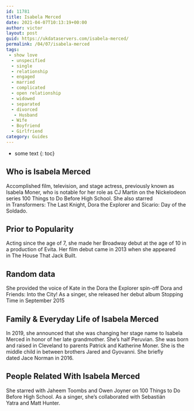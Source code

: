 ```yaml
---
id: 11781
title: Isabela Merced
date: 2021-04-07T10:13:19+00:00
author: victor
layout: post
guid: https://ukdataservers.com/isabela-merced/
permalink: /04/07/isabela-merced
tags:
 - show love
  - unspecified
  - single
  - relationship
  - engaged
  - married
  - complicated
  - open relationship
  - widowed
  - separated
  - divorced
   - Husband
  - Wife
  - Boyfriend
  - Girlfriend
category: Guides
---
```


* some text
{: toc}


## Who is Isabela Merced



Accomplished film, television, and stage actress, previously known as Isabela Moner, who is notable for her role as CJ Martin on the Nickelodeon series 100 Things to Do Before High School. She also starred in Transformers: The Last Knight, Dora the Explorer and Sicario: Day of the Soldado.

                
                
                
## Prior to Popularity



Acting since the age of 7, she made her Broadway debut at the age of 10 in a production of Evita. Her film debut came in 2013 when she appeared in The House That Jack Built.

                
                
                
## Random data



She provided the voice of Kate in the Dora the Explorer spin-off Dora and Friends: Into the City! As a singer, she released her debut album Stopping Time in September 2015

                
                
                
## Family & Everyday Life of Isabela Merced



In 2019, she announced that she was changing her stage name to Isabela Merced in honor of her late grandmother. She&#8217;s half Peruvian. She was born and raised in Cleveland to parents Patrick and Katherine Moner. She is the middle child in between brothers Jared and Gyovanni. She briefly dated Jace Norman in 2016.

                
                
                
## People Related With Isabela Merced



She starred with Jaheem Toombs and Owen Joyner on 100 Things to Do Before High School. As a singer, she&#8217;s collaborated with Sebastián Yatra and Matt Hunter.

                
              
            
          
          
          